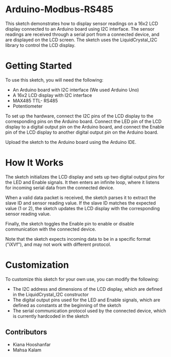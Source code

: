 # Arduino-Modbus-RS485
This sketch demonstrates how to display sensor readings on a 16x2 LCD display connected to an Arduino board using I2C interface. The sensor readings are received through a serial port from a connected device, and are displayed on the LCD screen. The sketch uses the LiquidCrystal_I2C library to control the LCD display.

# Getting Started
To use this sketch, you will need the following:

- An Arduino board with I2C interface (We used Arduino Uno)
- A 16x2 LCD display with I2C interface 
- MAX485 TTL- RS485
- Potentiometer 

To set up the hardware, connect the I2C pins of the LCD display to the corresponding pins on the Arduino board. Connect the LED pin of the LCD display to a digital output pin on the Arduino board, and connect the Enable pin of the LCD display to another digital output pin on the Arduino board.

Upload the sketch to the Arduino board using the Arduino IDE. 

# How It Works
The sketch initializes the LCD display and sets up two digital output pins for the LED and Enable signals. It then enters an infinite loop, where it listens for incoming serial data from the connected device.

When a valid data packet is received, the sketch parses it to extract the slave ID and sensor reading value. If the slave ID matches the expected value (1 or 2), the sketch updates the LCD display with the corresponding sensor reading value.

Finally, the sketch toggles the Enable pin to enable or disable communication with the connected device.

Note that the sketch expects incoming data to be in a specific format ("iXVf"), and may not work with different protocol.

# Customization
To customize this sketch for your own use, you can modify the following:
- The I2C address and dimensions of the LCD display, which are defined in the LiquidCrystal_I2C constructor
- The digital output pins used for the LED and Enable signals, which are defined as constants at the beginning of the sketch
- The serial communication protocol used by the connected device, which is currently hardcoded in the sketch


## Contributors
- Kiana Hooshanfar
- Mahsa Kalam
